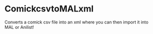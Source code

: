 # ComickcsvtoMALxml
Converts a comick csv file into an xml where you can then import it into MAL or Anilist!
